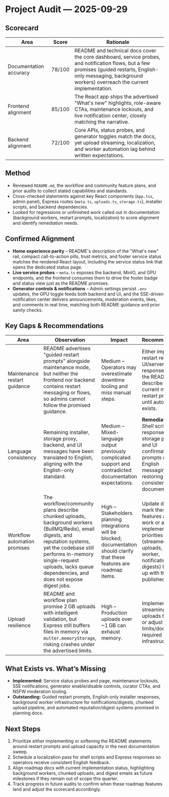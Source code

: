 # Project Audit — 2025-09-29

## Scorecard
| Area | Score | Rationale |
| --- | --- | --- |
| Documentation accuracy | 78/100 | README and technical docs cover the core dashboard, service probes, and notification flows, but a few promises (guided restarts, English-only messaging, background workers) overreach the current implementation.
| Frontend alignment | 85/100 | The React app ships the advertised "What's new" highlights, role-aware CTAs, maintenance lockouts, and live notification center, closely matching the narrative.
| Backend alignment | 72/100 | Core APIs, status probes, and generator toggles match the docs, yet upload streaming, localization, and worker automation lag behind written expectations.

## Method
- Reviewed `README.md`, the workflow and community feature plans, and prior audits to collect stated capabilities and standards.
- Cross-checked statements against key React components (`App.tsx`, admin panel), Express routes (`meta.ts`, `uploads.ts`, `storage.ts`), installer scripts, and backend dependencies.
- Looked for regressions or unfinished work called out in documentation (background workers, restart prompts, localization) to score alignment and identify remediation needs.

## Confirmed Alignment
- **Home experience parity** – README's description of the "What's new" rail, compact call-to-action pills, trust metrics, and footer service status matches the rendered React layout, including the service status link that opens the dedicated status page.
- **Live service probes** – `meta.ts` exposes the backend, MinIO, and GPU endpoints, and the frontend consumes them to drive the footer badge and status view just as the README promises.
- **Generator controls & notifications** – Admin settings persist `.env` updates, the GPU toggle feeds both backend and UI, and the SSE-driven notification center delivers announcements, moderation events, likes, and comments in real time, matching both README guidance and prior sanity checks.

## Key Gaps & Recommendations
| Area | Observation | Impact | Recommendation |
| --- | --- | --- | --- |
| Maintenance restart guidance | README advertises "guided restart prompts" alongside maintenance mode, but neither the frontend nor backend contains restart messaging or flows, so admins cannot follow the promised guidance. | Medium – Operators may overestimate downtime tooling and miss manual steps. | Either implement restart reminder UI/server responses, or edit the README to describe the current manual restart process until automation exists.
| Language consistency | Remaining installer, storage proxy, backend, and UI messages have been translated to English, aligning with the English-only standard. | Medium – Mixed-language output previously complicated support and contradicted documentation expectations. | **Remediated –** Shell scripts, API responses, storage proxy, and UI confirmation prompts now use English messaging, restoring consistency with documentation.
| Workflow automation promises | The workflow/community plans describe chunked uploads, background workers (BullMQ/Redis), email digests, and reputation systems, yet the codebase still performs in-memory single-request uploads, lacks queue dependencies, and does not expose digest jobs. | High – Stakeholders planning integrations will be blocked; documentation should clarify that these features are roadmap items. | Update docs to mark these features as future work or adjust implementation priorities (streamed uploads, job worker, notification digests) to catch up with the published plans.
| Upload resilience | README and workflow plan promise 2 GB uploads with intelligent validation, but Express still buffers files in memory via `multer.memoryStorage`, risking crashes under the advertised limits. | High – Production uploads over ~1 GB can exhaust memory. | Implement streaming uploads to MinIO or adjust README limits/document required infrastructure.

## What Exists vs. What’s Missing
- **Implemented:** Service status probes and page, maintenance lockouts, SSE notifications, generator enable/disable controls, curator CTAs, and NSFW moderation tooling.
- **Outstanding:** Guided restart prompts, English-only installer responses, background worker infrastructure for notifications/digests, chunked upload pipeline, and automated reputation/digest systems promised in planning docs.

## Next Steps
1. Prioritize either implementing or softening the README statements around restart prompts and upload capacity in the next documentation sweep.
2. Schedule a localization pass for shell scripts and Express responses so operators receive consistent English feedback.
3. Align roadmap docs with current implementation status, highlighting background workers, chunked uploads, and digest emails as future milestones if they remain out of scope this quarter.
4. Track progress in future audits to confirm when these roadmap features land and adjust the scorecard accordingly.
